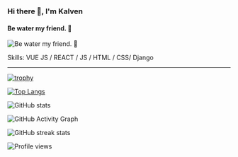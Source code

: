### Hi there 👋, I'm Kalven
#### Be water my friend. 👊
![Be water my friend. 👊](https://c.tenor.com/wtFkA-UiAN4AAAAC/vaporwave.gif)


Skills: VUE JS / REACT / JS / HTML / CSS/ Django

------------------------------------------------------------------------------------------------------------------------------------------------

[![trophy](https://github-profile-trophy.vercel.app/?username=KalvenDebig)](https://github.com/ryo-ma/github-profile-trophy)

[![Top Langs](https://github-readme-stats.vercel.app/api/top-langs/?username=KalvenDebig)](https://github.com/anuraghazra/github-readme-stats)

![GitHub stats](https://github-readme-stats.vercel.app/api?username=KalvenDebig&show_icons=true&count_private=true)  

![GitHub Activity Graph](https://activity-graph.herokuapp.com/graph?username=KalvenDebig)  

![GitHub streak stats](https://github-readme-streak-stats.herokuapp.com/?user=KalvenDebig)  

![Profile views](https://gpvc.arturio.dev/KalvenDebig)  



